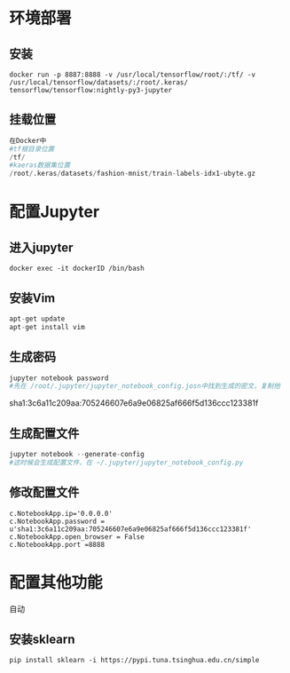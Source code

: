 # 环境部署

## 安装

```
docker run -p 8887:8888 -v /usr/local/tensorflow/root/:/tf/ -v /usr/local/tensorflow/datasets/:/root/.keras/ tensorflow/tensorflow:nightly-py3-jupyter
```

## 挂载位置

```python
在Docker中
#tf根目录位置
/tf/
#kaeras数据集位置
/root/.keras/datasets/fashion-mnist/train-labels-idx1-ubyte.gz
```







# 配置Jupyter

## 进入jupyter

```
docker exec -it dockerID /bin/bash
```



## 安装Vim

```python
apt-get update
apt-get install vim
```



## 生成密码

```python
jupyter notebook password
#先在 /root/.jupyter/jupyter_notebook_config.josn中找到生成的密文，复制他
```

sha1:3c6a11c209aa:705246607e6a9e06825af666f5d136ccc123381f

## 生成配置文件

```python
jupyter notebook --generate-config
#这时候会生成配置文件，在 ~/.jupyter/jupyter_notebook_config.py
```



## 修改配置文件

```
c.NotebookApp.ip='0.0.0.0'
c.NotebookApp.password = u'sha1:3c6a11c209aa:705246607e6a9e06825af666f5d136ccc123381f'
c.NotebookApp.open_browser = False
c.NotebookApp.port =8888
```



# 配置其他功能

自动



## 安装sklearn

```
pip install sklearn -i https://pypi.tuna.tsinghua.edu.cn/simple
```


